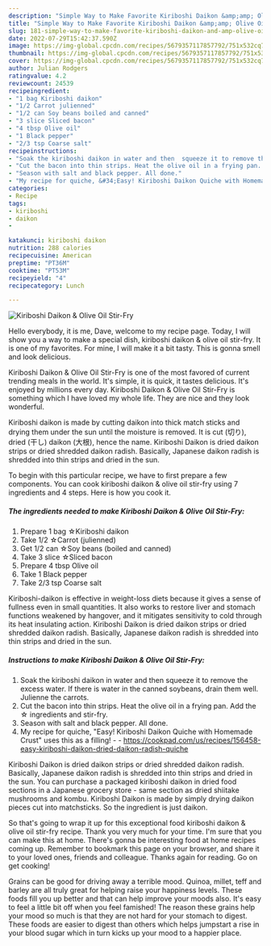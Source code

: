 ```yaml
---
description: "Simple Way to Make Favorite Kiriboshi Daikon &amp;amp; Olive Oil Stir-Fry"
title: "Simple Way to Make Favorite Kiriboshi Daikon &amp;amp; Olive Oil Stir-Fry"
slug: 181-simple-way-to-make-favorite-kiriboshi-daikon-and-amp-olive-oil-stir-fry
date: 2022-07-29T15:42:37.590Z
image: https://img-global.cpcdn.com/recipes/5679357117857792/751x532cq70/kiriboshi-daikon-olive-oil-stir-fry-recipe-main-photo.jpg
thumbnail: https://img-global.cpcdn.com/recipes/5679357117857792/751x532cq70/kiriboshi-daikon-olive-oil-stir-fry-recipe-main-photo.jpg
cover: https://img-global.cpcdn.com/recipes/5679357117857792/751x532cq70/kiriboshi-daikon-olive-oil-stir-fry-recipe-main-photo.jpg
author: Julian Rodgers
ratingvalue: 4.2
reviewcount: 24539
recipeingredient:
- "1 bag Kiriboshi daikon"
- "1/2 Carrot julienned"
- "1/2 can Soy beans boiled and canned"
- "3 slice Sliced bacon"
- "4 tbsp Olive oil"
- "1 Black pepper"
- "2/3 tsp Coarse salt"
recipeinstructions:
- "Soak the kiriboshi daikon in water and then  squeeze it to remove the excess water. If there is water in the canned soybeans, drain them well. Julienne the carrots."
- "Cut the bacon into thin strips. Heat the olive oil in a frying pan. Add the ☆ ingredients and stir-fry."
- "Season with salt and black pepper. All done."
- "My recipe for quiche, &#34;Easy! Kiriboshi Daikon Quiche with Homemade Crust&#34; uses this as a filling!  https://cookpad.com/us/recipes/156458-easy-kiriboshi-daikon-dried-daikon-radish-quiche"
categories:
- Recipe
tags:
- kiriboshi
- daikon
- 

katakunci: kiriboshi daikon  
nutrition: 288 calories
recipecuisine: American
preptime: "PT36M"
cooktime: "PT53M"
recipeyield: "4"
recipecategory: Lunch

---
```



![Kiriboshi Daikon &amp; Olive Oil Stir-Fry](https://img-global.cpcdn.com/recipes/5679357117857792/751x532cq70/kiriboshi-daikon-olive-oil-stir-fry-recipe-main-photo.jpg)

Hello everybody, it is me, Dave, welcome to my recipe page. Today, I will show you a way to make a special dish, kiriboshi daikon &amp; olive oil stir-fry. It is one of my favorites. For mine, I will make it a bit tasty. This is gonna smell and look delicious.

Kiriboshi Daikon &amp; Olive Oil Stir-Fry is one of the most favored of current trending meals in the world. It's simple, it is quick, it tastes delicious. It's enjoyed by millions every day. Kiriboshi Daikon &amp; Olive Oil Stir-Fry is something which I have loved my whole life. They are nice and they look wonderful.

Kiriboshi daikon is made by cutting daikon into thick match sticks and drying them under the sun until the moisture is removed. It is cut (切り), dried (干し) daikon (大根), hence the name. Kiriboshi Daikon is dried daikon strips or dried shredded daikon radish. Basically, Japanese daikon radish is shredded into thin strips and dried in the sun.


To begin with this particular recipe, we have to first prepare a few components. You can cook kiriboshi daikon &amp; olive oil stir-fry using 7 ingredients and 4 steps. Here is how you cook it.

<!--inarticleads1-->

##### The ingredients needed to make Kiriboshi Daikon &amp; Olive Oil Stir-Fry:

1. Prepare 1 bag ☆Kiriboshi daikon
1. Take 1/2 ☆Carrot (julienned)
1. Get 1/2 can ☆Soy beans (boiled and canned)
1. Take 3 slice ☆Sliced bacon
1. Prepare 4 tbsp Olive oil
1. Take 1 Black pepper
1. Take 2/3 tsp Coarse salt


Kiriboshi-daikon is effective in weight-loss diets because it gives a sense of fullness even in small quantities. It also works to restore liver and stomach functions weakened by hangover, and it mitigates sensitivity to cold through its heat insulating action. Kiriboshi Daikon is dried daikon strips or dried shredded daikon radish. Basically, Japanese daikon radish is shredded into thin strips and dried in the sun. 

<!--inarticleads2-->

##### Instructions to make Kiriboshi Daikon &amp; Olive Oil Stir-Fry:

1. Soak the kiriboshi daikon in water and then  squeeze it to remove the excess water. If there is water in the canned soybeans, drain them well. Julienne the carrots.
1. Cut the bacon into thin strips. Heat the olive oil in a frying pan. Add the ☆ ingredients and stir-fry.
1. Season with salt and black pepper. All done.
1. My recipe for quiche, &#34;Easy! Kiriboshi Daikon Quiche with Homemade Crust&#34; uses this as a filling! -  - https://cookpad.com/us/recipes/156458-easy-kiriboshi-daikon-dried-daikon-radish-quiche


Kiriboshi Daikon is dried daikon strips or dried shredded daikon radish. Basically, Japanese daikon radish is shredded into thin strips and dried in the sun. You can purchase a packaged kiriboshi daikon in dried food sections in a Japanese grocery store - same section as dried shiitake mushrooms and kombu. Kiriboshi Daikon is made by simply drying daikon pieces cut into matchsticks. So the ingredient is just daikon. 

So that's going to wrap it up for this exceptional food kiriboshi daikon &amp; olive oil stir-fry recipe. Thank you very much for your time. I'm sure that you can make this at home. There's gonna be interesting food at home recipes coming up. Remember to bookmark this page on your browser, and share it to your loved ones, friends and colleague. Thanks again for reading. Go on get cooking!

Grains can be good for driving away a terrible mood. Quinoa, millet, teff and barley are all truly great for helping raise your happiness levels. These foods fill you up better and that can help improve your moods also. It's easy to feel a little bit off when you feel famished! The reason these grains help your mood so much is that they are not hard for your stomach to digest. These foods are easier to digest than others which helps jumpstart a rise in your blood sugar which in turn kicks up your mood to a happier place.
